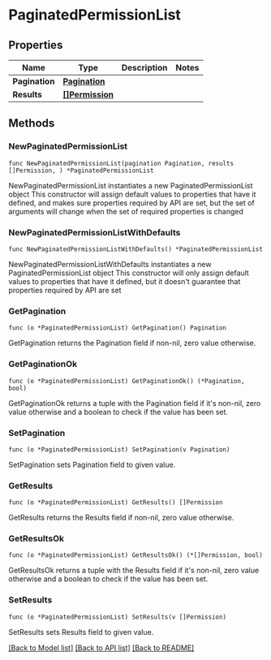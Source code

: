 # PaginatedPermissionList

## Properties

Name | Type | Description | Notes
------------ | ------------- | ------------- | -------------
**Pagination** | [**Pagination**](Pagination.md) |  | 
**Results** | [**[]Permission**](Permission.md) |  | 

## Methods

### NewPaginatedPermissionList

`func NewPaginatedPermissionList(pagination Pagination, results []Permission, ) *PaginatedPermissionList`

NewPaginatedPermissionList instantiates a new PaginatedPermissionList object
This constructor will assign default values to properties that have it defined,
and makes sure properties required by API are set, but the set of arguments
will change when the set of required properties is changed

### NewPaginatedPermissionListWithDefaults

`func NewPaginatedPermissionListWithDefaults() *PaginatedPermissionList`

NewPaginatedPermissionListWithDefaults instantiates a new PaginatedPermissionList object
This constructor will only assign default values to properties that have it defined,
but it doesn't guarantee that properties required by API are set

### GetPagination

`func (o *PaginatedPermissionList) GetPagination() Pagination`

GetPagination returns the Pagination field if non-nil, zero value otherwise.

### GetPaginationOk

`func (o *PaginatedPermissionList) GetPaginationOk() (*Pagination, bool)`

GetPaginationOk returns a tuple with the Pagination field if it's non-nil, zero value otherwise
and a boolean to check if the value has been set.

### SetPagination

`func (o *PaginatedPermissionList) SetPagination(v Pagination)`

SetPagination sets Pagination field to given value.


### GetResults

`func (o *PaginatedPermissionList) GetResults() []Permission`

GetResults returns the Results field if non-nil, zero value otherwise.

### GetResultsOk

`func (o *PaginatedPermissionList) GetResultsOk() (*[]Permission, bool)`

GetResultsOk returns a tuple with the Results field if it's non-nil, zero value otherwise
and a boolean to check if the value has been set.

### SetResults

`func (o *PaginatedPermissionList) SetResults(v []Permission)`

SetResults sets Results field to given value.



[[Back to Model list]](../README.md#documentation-for-models) [[Back to API list]](../README.md#documentation-for-api-endpoints) [[Back to README]](../README.md)


